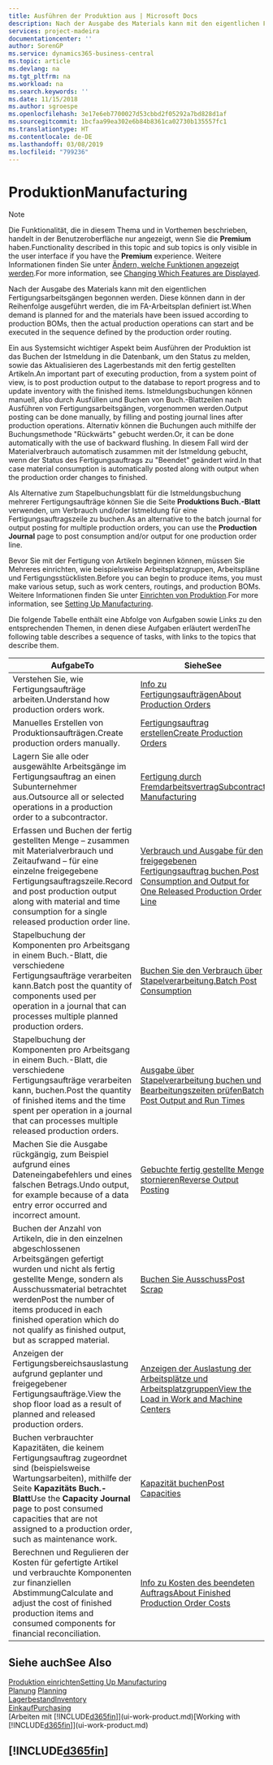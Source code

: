 ```yaml
---
title: Ausführen der Produktion aus | Microsoft Docs
description: Nach der Ausgabe des Materials kann mit den eigentlichen Fertigungsarbeitsgängen begonnen werden. Diese können dann in der Reihenfolge ausgeführt werden, die im FA-Arbeitsplan definiert ist.
services: project-madeira
documentationcenter: ''
author: SorenGP
ms.service: dynamics365-business-central
ms.topic: article
ms.devlang: na
ms.tgt_pltfrm: na
ms.workload: na
ms.search.keywords: ''
ms.date: 11/15/2018
ms.author: sgroespe
ms.openlocfilehash: 3e17e6eb7700027d53cbbd2f05292a7bd828d1af
ms.sourcegitcommit: 1bcfaa99ea302e6b84b8361ca02730b135557fc1
ms.translationtype: HT
ms.contentlocale: de-DE
ms.lasthandoff: 03/08/2019
ms.locfileid: "799236"
---
```

# <a name="manufacturing"></a><span data-ttu-id="cdc04-103">Produktion</span><span class="sxs-lookup"><span data-stu-id="cdc04-103">Manufacturing</span></span>
> [!NOTE]
> <span data-ttu-id="cdc04-104">Die Funktionalität, die in diesem Thema und in Vorthemen beschrieben, handelt in der Benutzeroberfläche nur angezeigt, wenn Sie die **Premium** haben.</span><span class="sxs-lookup"><span data-stu-id="cdc04-104">Functionality described in this topic and sub topics is only visible in the user interface if you have the **Premium** experience.</span></span> <span data-ttu-id="cdc04-105">Weitere Informationen finden Sie unter [Ändern, welche Funktionen angezeigt werden](ui-experiences.md).</span><span class="sxs-lookup"><span data-stu-id="cdc04-105">For more information, see [Changing Which Features are Displayed](ui-experiences.md).</span></span>

<span data-ttu-id="cdc04-106">Nach der Ausgabe des Materials kann mit den eigentlichen Fertigungsarbeitsgängen begonnen werden. Diese können dann in der Reihenfolge ausgeführt werden, die im FA-Arbeitsplan definiert ist.</span><span class="sxs-lookup"><span data-stu-id="cdc04-106">When demand is planned for and the materials have been issued according to production BOMs, then the actual production operations can start and be executed in the sequence defined by the production order routing.</span></span>  

<span data-ttu-id="cdc04-107">Ein aus Systemsicht wichtiger Aspekt beim Ausführen der Produktion ist das Buchen der Istmeldung in die Datenbank, um den Status zu melden, sowie das Aktualisieren des Lagerbestands mit den fertig gestellten Artikeln.</span><span class="sxs-lookup"><span data-stu-id="cdc04-107">An important part of executing production, from a system point of view, is to post production output to the database to report progress and to update inventory with the finished items.</span></span> <span data-ttu-id="cdc04-108">Istmeldungsbuchungen können manuell, also durch Ausfüllen und Buchen von Buch.-Blattzeilen nach Ausführen von Fertigungsarbeitsgängen, vorgenommen werden.</span><span class="sxs-lookup"><span data-stu-id="cdc04-108">Output posting can be done manually, by filling and posting journal lines after production operations.</span></span> <span data-ttu-id="cdc04-109">Alternativ können die Buchungen auch mithilfe der Buchungsmethode "Rückwärts" gebucht werden.</span><span class="sxs-lookup"><span data-stu-id="cdc04-109">Or, it can be done automatically with the use of backward flushing.</span></span> <span data-ttu-id="cdc04-110">In diesem Fall wird der Materialverbrauch automatisch zusammen mit der Istmeldung gebucht, wenn der Status des Fertigungsauftrags zu "Beendet" geändert wird.</span><span class="sxs-lookup"><span data-stu-id="cdc04-110">In that case material consumption is automatically posted along with output when the production order changes to finished.</span></span>  

<span data-ttu-id="cdc04-111">Als Alternative zum Stapelbuchungsblatt für die Istmeldungsbuchung mehrerer Fertigungsaufträge können Sie die Seite **Produktions Buch.-Blatt** verwenden, um Verbrauch und/oder Istmeldung für eine Fertigungsauftragszeile zu buchen.</span><span class="sxs-lookup"><span data-stu-id="cdc04-111">As an alternative to the batch journal for output posting for multiple production orders, you can use the **Production Journal** page to post consumption and/or output for one production order line.</span></span>

<span data-ttu-id="cdc04-112">Bevor Sie mit der Fertigung von Artikeln beginnen können, müssen Sie Mehreres einrichten, wie beispielsweise Arbeitsplatzgruppen, Arbeitspläne und Fertigungsstücklisten.</span><span class="sxs-lookup"><span data-stu-id="cdc04-112">Before you can begin to produce items, you must make various setup, such as work centers, routings, and production BOMs.</span></span> <span data-ttu-id="cdc04-113">Weitere Informationen finden Sie unter [Einrichten von Produktion](production-configure-production-processes.md).</span><span class="sxs-lookup"><span data-stu-id="cdc04-113">For more information, see [Setting Up Manufacturing](production-configure-production-processes.md).</span></span>

<span data-ttu-id="cdc04-114">Die folgende Tabelle enthält eine Abfolge von Aufgaben sowie Links zu den entsprechenden Themen, in denen diese Aufgaben erläutert werden</span><span class="sxs-lookup"><span data-stu-id="cdc04-114">The following table describes a sequence of tasks, with links to the topics that describe them.</span></span>   

|<span data-ttu-id="cdc04-115">**Aufgabe**</span><span class="sxs-lookup"><span data-stu-id="cdc04-115">**To**</span></span>|<span data-ttu-id="cdc04-116">**Siehe**</span><span class="sxs-lookup"><span data-stu-id="cdc04-116">**See**</span></span>|  
|------------|-------------|  
|<span data-ttu-id="cdc04-117">Verstehen Sie, wie Fertigungsaufträge arbeiten.</span><span class="sxs-lookup"><span data-stu-id="cdc04-117">Understand how production orders work.</span></span>|[<span data-ttu-id="cdc04-118">Info zu Fertigungsaufträgen</span><span class="sxs-lookup"><span data-stu-id="cdc04-118">About Production Orders</span></span>](production-about-production-orders.md)|
|<span data-ttu-id="cdc04-119">Manuelles Erstellen von Produktionsaufträgen.</span><span class="sxs-lookup"><span data-stu-id="cdc04-119">Create production orders manually.</span></span>|[<span data-ttu-id="cdc04-120">Fertigungsauftrag erstellen</span><span class="sxs-lookup"><span data-stu-id="cdc04-120">Create Production Orders</span></span>](production-how-to-create-production-orders.md)|
|<span data-ttu-id="cdc04-121">Lagern Sie alle oder ausgewählte Arbeitsgänge im Fertigungsauftrag an einen Subunternehmer aus.</span><span class="sxs-lookup"><span data-stu-id="cdc04-121">Outsource all or selected operations in a production order to a subcontractor.</span></span>|[<span data-ttu-id="cdc04-122">Fertigung durch Fremdarbeitsvertrag</span><span class="sxs-lookup"><span data-stu-id="cdc04-122">Subcontract Manufacturing</span></span>](production-how-to-subcontract-manufacturing.md)|
|<span data-ttu-id="cdc04-123">Erfassen und Buchen der fertig gestellten Menge – zusammen mit Materialverbrauch und Zeitaufwand – für eine einzelne freigegebene Fertigungsauftragszeile.</span><span class="sxs-lookup"><span data-stu-id="cdc04-123">Record and post production output along with material and time consumption for a single released production order line.</span></span>|[<span data-ttu-id="cdc04-124">Verbrauch und Ausgabe für den freigegebenen Fertigungsauftrag buchen.</span><span class="sxs-lookup"><span data-stu-id="cdc04-124">Post Consumption and Output for One Released Production Order Line</span></span>](production-how-to-register-consumption-and-output.md)|  
|<span data-ttu-id="cdc04-125">Stapelbuchung der Komponenten pro Arbeitsgang in einem Buch.-Blatt, die verschiedene Fertigungsaufträge verarbeiten kann.</span><span class="sxs-lookup"><span data-stu-id="cdc04-125">Batch post the quantity of components used per operation in a journal that can processes multiple planned production orders.</span></span>|[<span data-ttu-id="cdc04-126">Buchen Sie den Verbrauch über Stapelverarbeitung.</span><span class="sxs-lookup"><span data-stu-id="cdc04-126">Batch Post Consumption</span></span>](production-how-to-post-consumption.md)|
|<span data-ttu-id="cdc04-127">Stapelbuchung der Komponenten pro Arbeitsgang in einem Buch.-Blatt, die verschiedene Fertigungsaufträge verarbeiten kann, buchen.</span><span class="sxs-lookup"><span data-stu-id="cdc04-127">Post the quantity of finished items and the time spent per operation in a journal that can processes multiple released production orders.</span></span>|[<span data-ttu-id="cdc04-128">Ausgabe über Stapelverarbeitung buchen und Bearbeitungszeiten prüfen</span><span class="sxs-lookup"><span data-stu-id="cdc04-128">Batch Post Output and Run Times</span></span>](production-how-to-post-output-quantity.md)|
|<span data-ttu-id="cdc04-129">Machen Sie die Ausgabe rückgängig, zum Beispiel aufgrund eines Dateneingabefehlers und eines falschen Betrags.</span><span class="sxs-lookup"><span data-stu-id="cdc04-129">Undo output, for example because of a data entry error occurred and incorrect amount.</span></span>  |[<span data-ttu-id="cdc04-130">Gebuchte fertig gestellte Menge stornieren</span><span class="sxs-lookup"><span data-stu-id="cdc04-130">Reverse Output Posting</span></span>](production-how-to-reverse-output-posting.md)|  
|<span data-ttu-id="cdc04-131">Buchen der Anzahl von Artikeln, die in den einzelnen abgeschlossenen Arbeitsgängen gefertigt wurden und nicht als fertig gestellte Menge, sondern als Ausschussmaterial betrachtet werden</span><span class="sxs-lookup"><span data-stu-id="cdc04-131">Post the number of items produced in each finished operation which do not qualify as finished output, but as scrapped material.</span></span>|[<span data-ttu-id="cdc04-132">Buchen Sie Ausschuss</span><span class="sxs-lookup"><span data-stu-id="cdc04-132">Post Scrap</span></span>](production-how-to-post-scrap.md)|
|<span data-ttu-id="cdc04-133">Anzeigen der Fertigungsbereichsauslastung aufgrund geplanter und freigegebener Fertigungsaufträge.</span><span class="sxs-lookup"><span data-stu-id="cdc04-133">View the shop floor load as a result of planned and released production orders.</span></span>|[<span data-ttu-id="cdc04-134">Anzeigen der Auslastung der Arbeitsplätze und Arbeitsplatzgruppen</span><span class="sxs-lookup"><span data-stu-id="cdc04-134">View the Load in Work and Machine Centers</span></span>](production-how-to-view-the-load-on-work-centers.md)|      
|<span data-ttu-id="cdc04-135">Buchen verbrauchter Kapazitäten, die keinem Fertigungsauftrag zugeordnet sind (beispielsweise Wartungsarbeiten), mithilfe der Seite **Kapazitäts Buch.-Blatt**</span><span class="sxs-lookup"><span data-stu-id="cdc04-135">Use the **Capacity Journal** page to post consumed capacities that are not assigned to a production order, such as maintenance work.</span></span>|[<span data-ttu-id="cdc04-136">Kapazität buchen</span><span class="sxs-lookup"><span data-stu-id="cdc04-136">Post Capacities</span></span>](production-how-to-post-capacities.md)|  
|<span data-ttu-id="cdc04-137">Berechnen und Regulieren der Kosten für gefertigte Artikel und verbrauchte Komponenten zur finanziellen Abstimmung</span><span class="sxs-lookup"><span data-stu-id="cdc04-137">Calculate and adjust the cost of finished production items and consumed components for financial reconciliation.</span></span>|[<span data-ttu-id="cdc04-138">Info zu Kosten des beendeten Auftrags</span><span class="sxs-lookup"><span data-stu-id="cdc04-138">About Finished Production Order Costs</span></span>](finance-about-finished-production-order-costs.md)|  

## <a name="see-also"></a><span data-ttu-id="cdc04-139">Siehe auch</span><span class="sxs-lookup"><span data-stu-id="cdc04-139">See Also</span></span>  
[<span data-ttu-id="cdc04-140">Produktion einrichten</span><span class="sxs-lookup"><span data-stu-id="cdc04-140">Setting Up Manufacturing</span></span>](production-configure-production-processes.md)  
<span data-ttu-id="cdc04-141">[Planung](production-planning.md)    </span><span class="sxs-lookup"><span data-stu-id="cdc04-141">[Planning](production-planning.md)    </span></span>  
[<span data-ttu-id="cdc04-142">Lagerbestand</span><span class="sxs-lookup"><span data-stu-id="cdc04-142">Inventory</span></span>](inventory-manage-inventory.md)  
[<span data-ttu-id="cdc04-143">Einkauf</span><span class="sxs-lookup"><span data-stu-id="cdc04-143">Purchasing</span></span>](purchasing-manage-purchasing.md)  
<span data-ttu-id="cdc04-144">[Arbeiten mit [!INCLUDE[d365fin](includes/d365fin_md.md)]](ui-work-product.md)</span><span class="sxs-lookup"><span data-stu-id="cdc04-144">[Working with [!INCLUDE[d365fin](includes/d365fin_md.md)]](ui-work-product.md)</span></span>

## [!INCLUDE[d365fin](includes/free_trial_md.md)]  
